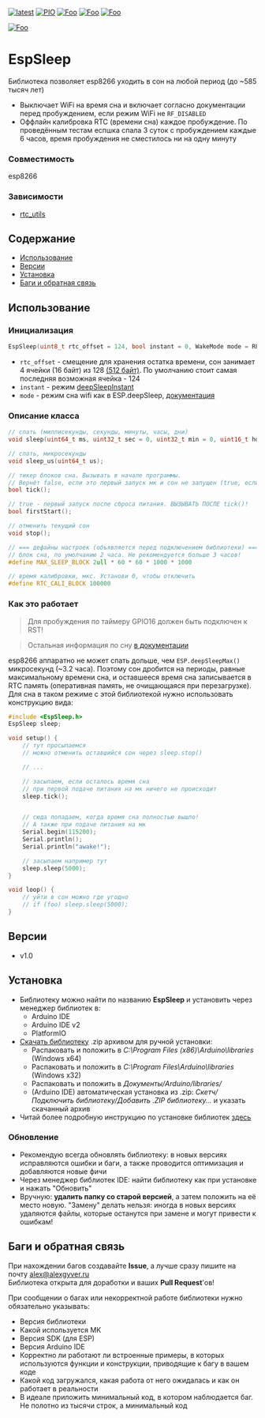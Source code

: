 [![latest](https://img.shields.io/github/v/release/GyverLibs/EspSleep.svg?color=brightgreen)](https://github.com/GyverLibs/EspSleep/releases/latest/download/EspSleep.zip)
[![PIO](https://badges.registry.platformio.org/packages/gyverlibs/library/EspSleep.svg)](https://registry.platformio.org/libraries/gyverlibs/EspSleep)
[![Foo](https://img.shields.io/badge/Website-AlexGyver.ru-blue.svg?style=flat-square)](https://alexgyver.ru/)
[![Foo](https://img.shields.io/badge/%E2%82%BD%24%E2%82%AC%20%D0%9F%D0%BE%D0%B4%D0%B4%D0%B5%D1%80%D0%B6%D0%B0%D1%82%D1%8C-%D0%B0%D0%B2%D1%82%D0%BE%D1%80%D0%B0-orange.svg?style=flat-square)](https://alexgyver.ru/support_alex/)
[![Foo](https://img.shields.io/badge/README-ENGLISH-blueviolet.svg?style=flat-square)](https://github-com.translate.goog/GyverLibs/EspSleep?_x_tr_sl=ru&_x_tr_tl=en)  

[![Foo](https://img.shields.io/badge/ПОДПИСАТЬСЯ-НА%20ОБНОВЛЕНИЯ-brightgreen.svg?style=social&logo=telegram&color=blue)](https://t.me/GyverLibs)

# EspSleep
Библиотека позволяет esp8266 уходить в сон на любой период (до ~585 тысяч лет)
- Выключает WiFi на время сна и включает согласно документации перед пробуждением, если режим WiFi не `RF_DISABLED`
- Оффлайн калибровка RTC (времени сна) каждое пробуждение. По проведённым тестам еспшка спала 3 суток с пробуждением каждые 6 часов, время пробуждения не сместилось ни на одну минуту

### Совместимость
esp8266

### Зависимости
- [rtc_utils](https://github.com/GyverLibs/rtc_utils)

## Содержание
- [Использование](#usage)
- [Версии](#versions)
- [Установка](#install)
- [Баги и обратная связь](#feedback)

<a id="usage"></a>

## Использование
### Инициализация
```cpp
EspSleep(uint8_t rtc_offset = 124, bool instant = 0, WakeMode mode = RF_DEFAULT);
```
- `rtc_offset` - смещение для хранения остатка времени, сон занимает 4 ячейки (16 байт) из 128 [(512 байт)](https://arduino-esp8266.readthedocs.io/en/latest/libraries.html#esp-specific-apis). По умолчанию стоит самая последняя возможная ячейка - 124
- `instant` - режим [deepSleepInstant](https://arduino-esp8266.readthedocs.io/en/latest/libraries.html#esp-specific-apis)
- `mode` - режим сна wifi как в ESP.deepSleep, [документация](https://arduino-esp8266.readthedocs.io/en/latest/libraries.html#esp-specific-apis)

### Описание класса
```cpp
// спать (миллисекунды, секунды, минуты, часы, дни)
void sleep(uint64_t ms, uint32_t sec = 0, uint32_t min = 0, uint16_t hour = 0, uint16_t day = 0);

// спать, микросекунды
void sleep_us(uint64_t us);

// тикер блоков сна. Вызывать в начале программы. 
// Вернёт false, если это первый запуск мк и сон не запущен (true, если сон в процессе)
bool tick();

// true - первый запуск после сброса питания. ВЫЗЫВАТЬ ПОСЛЕ tick()!
bool firstStart();

// отменить текущий сон
void stop();

// === дефайны настроек (объявляется перед подключением библиотеки) ===
// блок сна, по умолчанию 2 часа. Не рекомендуется больше 3 часов!
#define MAX_SLEEP_BLOCK 2ull * 60 * 60 * 1000 * 1000

// время калибровки, мкс. Установи 0, чтобы отключить
#define RTC_CALI_BLOCK 100000
```

### Как это работает
> Для пробуждения по таймеру GPIO16 должен быть подключен к RST!

> Остальная информация по сну [в документации](https://arduino-esp8266.readthedocs.io/en/latest/libraries.html#esp-specific-apis)

esp8266 аппаратно не может спать дольше, чем `ESP.deepSleepMax()` микросекунд (~3.2 часа). Поэтому сон дробится на периоды, равные максимальному времени сна, и оставшееся время сна записывается в RTC память (оперативная память, не очищающаяся при перезагрузке). Для сна в таком режиме с этой библиотекой нужно использовать конструкцию вида:

```cpp
#include <EspSleep.h>
EspSleep sleep;

void setup() {
    // тут просыпаемся
    // можно отменить оставшийся сон через sleep.stop()

    // ...

    // засыпаем, если осталось время сна
    // при первой подаче питания на мк ничего не происходит
    sleep.tick();


    // сюда попадаем, когда время сна полностью вышло!
    // А также при подаче питания на мк
    Serial.begin(115200);
    Serial.println();
    Serial.println("awake!");

    // засыпаем например тут
    sleep.sleep(5000);
}

void loop() {
    // уйти в сон можно где угодно
    // if (foo) sleep.sleep(5000);
}
```

<a id="versions"></a>

## Версии
- v1.0

<a id="install"></a>
## Установка
- Библиотеку можно найти по названию **EspSleep** и установить через менеджер библиотек в:
    - Arduino IDE
    - Arduino IDE v2
    - PlatformIO
- [Скачать библиотеку](https://github.com/GyverLibs/EspSleep/archive/refs/heads/main.zip) .zip архивом для ручной установки:
    - Распаковать и положить в *C:\Program Files (x86)\Arduino\libraries* (Windows x64)
    - Распаковать и положить в *C:\Program Files\Arduino\libraries* (Windows x32)
    - Распаковать и положить в *Документы/Arduino/libraries/*
    - (Arduino IDE) автоматическая установка из .zip: *Скетч/Подключить библиотеку/Добавить .ZIP библиотеку…* и указать скачанный архив
- Читай более подробную инструкцию по установке библиотек [здесь](https://alexgyver.ru/arduino-first/#%D0%A3%D1%81%D1%82%D0%B0%D0%BD%D0%BE%D0%B2%D0%BA%D0%B0_%D0%B1%D0%B8%D0%B1%D0%BB%D0%B8%D0%BE%D1%82%D0%B5%D0%BA)
### Обновление
- Рекомендую всегда обновлять библиотеку: в новых версиях исправляются ошибки и баги, а также проводится оптимизация и добавляются новые фичи
- Через менеджер библиотек IDE: найти библиотеку как при установке и нажать "Обновить"
- Вручную: **удалить папку со старой версией**, а затем положить на её место новую. "Замену" делать нельзя: иногда в новых версиях удаляются файлы, которые останутся при замене и могут привести к ошибкам!

<a id="feedback"></a>

## Баги и обратная связь
При нахождении багов создавайте **Issue**, а лучше сразу пишите на почту [alex@alexgyver.ru](mailto:alex@alexgyver.ru)  
Библиотека открыта для доработки и ваших **Pull Request**'ов!

При сообщении о багах или некорректной работе библиотеки нужно обязательно указывать:
- Версия библиотеки
- Какой используется МК
- Версия SDK (для ESP)
- Версия Arduino IDE
- Корректно ли работают ли встроенные примеры, в которых используются функции и конструкции, приводящие к багу в вашем коде
- Какой код загружался, какая работа от него ожидалась и как он работает в реальности
- В идеале приложить минимальный код, в котором наблюдается баг. Не полотно из тысячи строк, а минимальный код
